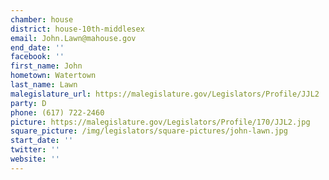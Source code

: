 ```yaml
---
chamber: house
district: house-10th-middlesex
email: John.Lawn@mahouse.gov
end_date: ''
facebook: ''
first_name: John
hometown: Watertown
last_name: Lawn
malegislature_url: https://malegislature.gov/Legislators/Profile/JJL2
party: D
phone: (617) 722-2460
picture: https://malegislature.gov/Legislators/Profile/170/JJL2.jpg
square_picture: /img/legislators/square-pictures/john-lawn.jpg
start_date: ''
twitter: ''
website: ''
---
```

